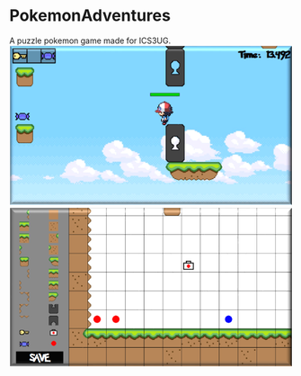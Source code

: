 # PokemonAdventures
A puzzle pokemon game made for ICS3UG.
![alt text](screenshots/gameplay.png "The game")
![alt text](screenshots/map_editor.png "The Map Editor")
